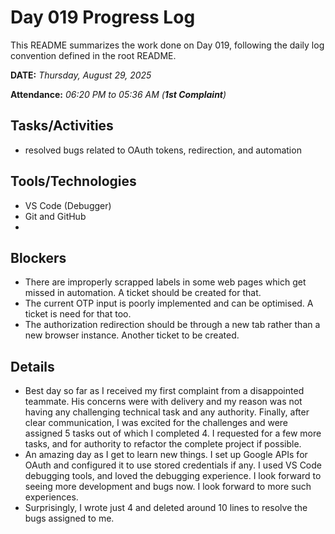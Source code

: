 # Day 019 Progress Log

This README summarizes the work done on Day 019, following the daily log convention defined in the root README.

**DATE:** _Thursday, August 29, 2025_

**Attendance:** _06:20 PM to 05:36 AM (**1st Complaint**)_

## Tasks/Activities

- resolved bugs related to OAuth tokens, redirection, and automation

## Tools/Technologies

- VS Code (Debugger)
- Git and GitHub
- 

## Blockers

- There are improperly scrapped labels in some web pages which get missed in automation. A ticket should be created for that.
- The current OTP input is poorly implemented and can be optimised. A ticket is need for that too.
- The authorization redirection should be through a new tab rather than a new browser instance. Another ticket to be created.

## Details

- Best day so far as I received my first complaint from a disappointed teammate. His concerns were with delivery and my reason was not having any challenging technical task and any authority. Finally, after clear communication, I was excited for the challenges and were assigned 5 tasks out of which I completed 4. I requested for a few more tasks, and for authority to refactor the complete project if possible.
- An amazing day as I get to learn new things. I set up Google APIs for OAuth and configured it to use stored credentials if any. I used VS Code debugging tools, and loved the debugging experience. I look forward to seeing more development and bugs now. I look forward to more such experiences.
- Surprisingly, I wrote just 4 and deleted around 10 lines to resolve the bugs assigned to me.
